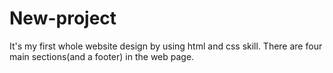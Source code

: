 # New-project
It's my first whole website design by using html and css skill.
There are four main sections(and a footer) in the web page. 
